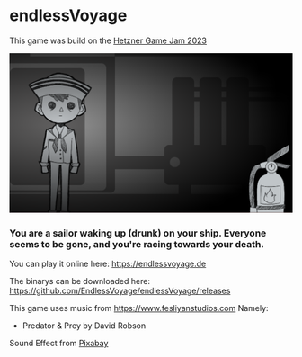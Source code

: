 # endlessVoyage
This game was build on the [Hetzner Game Jam 2023](https://gamejam.hetzner.com)

![](gameScreenhot.png)

### You are a sailor waking up (drunk) on your ship. Everyone seems to be gone, and you're racing towards your death.

You can play it online here: https://endlessvoyage.de

The binarys can be downloaded here: https://github.com/EndlessVoyage/endlessVoyage/releases

This game uses music from https://www.fesliyanstudios.com
Namely:
- Predator & Prey by David Robson

Sound Effect from <a href="https://pixabay.com/sound-effects/?utm_source=link-attribution&utm_medium=referral&utm_campaign=music&utm_content=30253">Pixabay</a>
